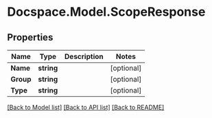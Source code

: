 # Docspace.Model.ScopeResponse

## Properties

Name | Type | Description | Notes
------------ | ------------- | ------------- | -------------
**Name** | **string** |  | [optional] 
**Group** | **string** |  | [optional] 
**Type** | **string** |  | [optional] 

[[Back to Model list]](../README.md#documentation-for-models) [[Back to API list]](../README.md#documentation-for-api-endpoints) [[Back to README]](../README.md)

